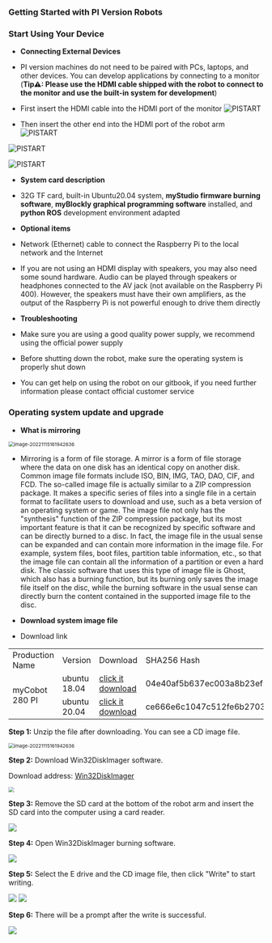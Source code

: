 ### Getting Started with PI Version Robots

###  Start Using Your Device

- **Connecting External Devices**

- PI version machines do not need to be paired with PCs, laptops, and other devices. You can develop applications by connecting to a monitor (**Tip⚠: Please use the HDMI cable shipped with the robot to connect to the monitor and use the built-in system for development**)

- First insert the HDMI cable into the HDMI port of the monitor
![PISTART](../../../resource/3-FunctionsAndApplications/5.BasicFunction/5.1-Functionlnstruction/PIstart1.jpg)

- Then insert the other end into the HDMI port of the robot arm
![PISTART](../../../resource/3-FunctionsAndApplications/5.BasicFunction/5.1-Functionlnstruction/PIstart2.jpg)

![PISTART](../../../resource/3-FunctionsAndApplications/5.BasicFunction/5.1-Functionlnstruction/PIstart3.jpg)

![PISTART](../../../resource/3-FunctionsAndApplications/5.BasicFunction/5.1-Functionlnstruction/PIstart4.jpg)

- **System card description**

- 32G TF card, built-in Ubuntu20.04 system, **myStudio firmware burning software**, **myBlockly graphical programming software** installed, and **python ROS** development environment adapted

- **Optional items**

- Network (Ethernet) cable to connect the Raspberry Pi to the local network and the Internet

- If you are not using an HDMI display with speakers, you may also need some sound hardware. Audio can be played through speakers or headphones connected to the AV jack (not available on the Raspberry Pi 400). However, the speakers must have their own amplifiers, as the output of the Raspberry Pi is not powerful enough to drive them directly

- **Troubleshooting**

- Make sure you are using a good quality power supply, we recommend using the official power supply

- Before shutting down the robot, make sure the operating system is properly shut down

- You can get help on using the robot on our gitbook, if you need further information please contact official customer service

### Operating system update and upgrade

- **What is mirroring**

<img src="../../../resource/3-FunctionsAndApplications/5.BasicFunction/5.1-Functionlnstruction/systemupdata.jpg" alt="image-20221115161942636" style="zoom: 67%;" />

- Mirroring is a form of file storage. A mirror is a form of file storage where the data on one disk has an identical copy on another disk. Common image file formats include ISO, BIN, IMG, TAO, DAO, CIF, and FCD. The so-called image file is actually similar to a ZIP compression package. It makes a specific series of files into a single file in a certain format to facilitate users to download and use, such as a beta version of an operating system or game. The image file not only has the "synthesis" function of the ZIP compression package, but its most important feature is that it can be recognized by specific software and can be directly burned to a disc. In fact, the image file in the usual sense can be expanded and can contain more information in the image file. For example, system files, boot files, partition table information, etc., so that the image file can contain all the information of a partition or even a hard disk. The classic software that uses this type of image file is Ghost, which also has a burning function, but its burning only saves the image file itself on the disc, while the burning software in the usual sense can directly burn the content contained in the supported image file to the disc.

- **Download system image file**

- Download link

<table>
    <tr>
        <td>Production Name</td>
        <td>Version</td>
        <td>Download</td>
        <td>SHA256 Hash</td>
    </tr>
    <tr>
        <td rowspan='2'>myCobot 280 PI</td>
        <td>ubuntu 18.04</td>
        <td>
            <a href="https://download-elephantrobotics.oss-cn-shenzhen.aliyuncs.com/Product_software/iMage-ISO/myCobot-280/myCobot_280_ubuntu_V20221030-shrink.zip">click it download</a>
        </td>
        <td>04e40af5b637ec003a8b23ef9012e353361fd336db4e17cf9a65feb75e92927e</td>
    </tr>
    <tr>
        <td>ubuntu 20.04</td>
        <td>
            <a href="https://download-elephantrobotics.oss-cn-shenzhen.aliyuncs.com/Product_software/iMage-ISO/myCobot-280/myCobot_280_ubuntu_V20230222_20.04Pi_aarch64_shrunk.img.gz">click it download</a>
        </td>
        <td>ce666e6c1047c512fe6b270336d472e48f231be12808729ed57f743f9d284397</td>
    </tr>
</table>




**Step 1:** Unzip the file after downloading. You can see a CD image file.

<img src="../../../resource/3-FunctionsAndApplications/5.BasicFunction/5.1-Functionlnstruction/1.jpg" alt="image-20221115161942636" style="zoom: 67%;" />

**Step 2:** Download Win32DiskImager software.

Download address: [Win32DiskImager](https://sourceforge.net/projects/win32diskimager/)

<img src="../../../resource/3-FunctionsAndApplications/5.BasicFunction/5.1-Functionlnstruction/systemup2.png" style="zoom: 67%;" />

**Step 3:** Remove the SD card at the bottom of the robot arm and insert the SD card into the computer using a card reader.

<img src="../../../resource/3-FunctionsAndApplications/5.BasicFunction/5.1-Functionlnstruction/systemup3.png">

**Step 4:** Open Win32DiskImager burning software.

<img src="../../../resource/3-FunctionsAndApplications/5.BasicFunction/5.1-Functionlnstruction/systemup4.png">

**Step 5:** Select the E drive and the CD image file, then click "Write" to start writing.

<img src="../../../resource/3-FunctionsAndApplications/5.BasicFunction/5.1-Functionlnstruction/5.jpg">

<img src="../../../resource/3-FunctionsAndApplications/5.BasicFunction/5.1-Functionlnstruction/6.jpg">

**Step 6:** There will be a prompt after the write is successful.

<img src="../../../resource/3-FunctionsAndApplications/5.BasicFunction/5.1-Functionlnstruction/7.jpg">



